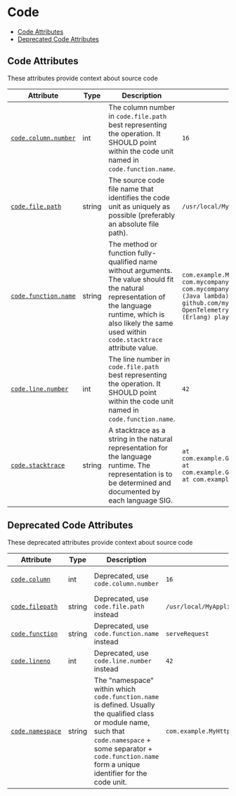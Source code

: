 <!-- NOTE: THIS FILE IS AUTOGENERATED. DO NOT EDIT BY HAND. -->
<!-- see templates/registry/markdown/attribute_namespace.md.j2 -->

# Code

- [Code Attributes](#code-attributes)
- [Deprecated Code Attributes](#deprecated-code-attributes)

## Code Attributes

These attributes provide context about source code

| Attribute | Type | Description | Examples | Stability |
|---|---|---|---|---|
| <a id="code-column-number" href="#code-column-number">`code.column.number`</a> | int | The column number in `code.file.path` best representing the operation. It SHOULD point within the code unit named in `code.function.name`. | `16` | ![Development](https://img.shields.io/badge/-development-blue) |
| <a id="code-file-path" href="#code-file-path">`code.file.path`</a> | string | The source code file name that identifies the code unit as uniquely as possible (preferably an absolute file path). | `/usr/local/MyApplication/content_root/app/index.php` | ![Development](https://img.shields.io/badge/-development-blue) |
| <a id="code-function-name" href="#code-function-name">`code.function.name`</a> | string | The method or function fully-qualified name without arguments. The value should fit the natural representation of the language runtime, which is also likely the same used within `code.stacktrace` attribute value. | `com.example.MyHttpService.serveRequest (Java) com.mycompany.Main$1.myMethod (Java anynymous class) com.mycompany.Main$$Lambda/0x0000748ae4149c00.myMethod (Java lambda) GuzzleHttp\Client::transfer (PHP) github.com/my/repo/pkg.foo.func5 (Go) OpenTelemetry.Ctx.new (Elixir) opentelemetry_ctx:new (Erlang) playground::my_module::my_cool_func (Rust)` | ![Development](https://img.shields.io/badge/-development-blue) |
| <a id="code-line-number" href="#code-line-number">`code.line.number`</a> | int | The line number in `code.file.path` best representing the operation. It SHOULD point within the code unit named in `code.function.name`. | `42` | ![Development](https://img.shields.io/badge/-development-blue) |
| <a id="code-stacktrace" href="#code-stacktrace">`code.stacktrace`</a> | string | A stacktrace as a string in the natural representation for the language runtime. The representation is to be determined and documented by each language SIG. | `at com.example.GenerateTrace.methodB(GenerateTrace.java:13)\n at com.example.GenerateTrace.methodA(GenerateTrace.java:9)\n at com.example.GenerateTrace.main(GenerateTrace.java:5)` | ![Development](https://img.shields.io/badge/-development-blue) |

## Deprecated Code Attributes

These deprecated attributes provide context about source code

| Attribute | Type | Description | Examples | Stability |
|---|---|---|---|---|
| <a id="code-column" href="#code-column">`code.column`</a> | int | Deprecated, use `code.column.number` | `16` | ![Deprecated](https://img.shields.io/badge/-deprecated-red)<br>Replaced by `code.column.number` |
| <a id="code-filepath" href="#code-filepath">`code.filepath`</a> | string | Deprecated, use `code.file.path` instead | `/usr/local/MyApplication/content_root/app/index.php` | ![Deprecated](https://img.shields.io/badge/-deprecated-red)<br>Replaced by `code.file.path` |
| <a id="code-function" href="#code-function">`code.function`</a> | string | Deprecated, use `code.function.name` instead | `serveRequest` | ![Deprecated](https://img.shields.io/badge/-deprecated-red)<br>Replaced by `code.function.name` |
| <a id="code-lineno" href="#code-lineno">`code.lineno`</a> | int | Deprecated, use `code.line.number` instead | `42` | ![Deprecated](https://img.shields.io/badge/-deprecated-red)<br>Replaced by `code.line.number` |
| <a id="code-namespace" href="#code-namespace">`code.namespace`</a> | string | The "namespace" within which `code.function.name` is defined. Usually the qualified class or module name, such that `code.namespace` + some separator + `code.function.name` form a unique identifier for the code unit. | `com.example.MyHttpService` | ![Deprecated](https://img.shields.io/badge/-deprecated-red)<br>Value should be included in `code.function.name` which is expected to be a fully-qualified name. |
